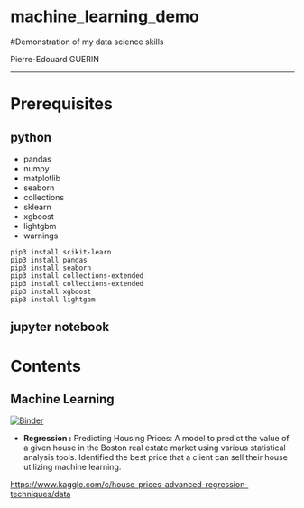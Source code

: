 # machine_learning_demo
#Demonstration of my data science skills

Pierre-Edouard GUERIN

_______________________________________________________________________________


# Prerequisites


## python


* pandas
* numpy
* matplotlib
* seaborn
* collections
* sklearn
* xgboost
* lightgbm
* warnings

```
pip3 install scikit-learn
pip3 install pandas
pip3 install seaborn
pip3 install collections-extended
pip3 install collections-extended
pip3 install xgboost
pip3 install lightgbm
```


## jupyter notebook



# Contents

## Machine Learning

[![Binder](https://mybinder.org/badge_logo.svg)](https://mybinder.org/v2/gh/Grelot/machine_learning_demo/master?filepath=house_prices_advanced_regression_techiques.ipynb)

 * **Regression :** Predicting Housing Prices: A model to predict the value of a given house in the Boston real estate market using various statistical analysis tools. Identified the best price that a client can sell their house utilizing machine learning.

https://www.kaggle.com/c/house-prices-advanced-regression-techniques/data
